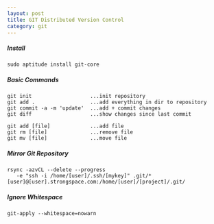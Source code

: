 ```yaml
---
layout: post
title: GIT Distributed Version Control 
category: git
---
```


##### Install

    sudo aptitude install git-core

##### Basic Commands

    git init                   ...init repository
    git add .                  ...add everything in dir to repository
    git commit -a -m 'update'  ...add + commit changes
    git diff                   ...show changes since last commit
    
    git add [file]             ...add file
    git rm [file]              ...remove file
    git mv [file]              ...move file

##### Mirror Git Repository

    rsync -azvCL --delete --progress 
       -e "ssh -i /home/[user]/.ssh/[mykey]" .git/* 
    [user]@[user].strongspace.com:/home/[user]/[project]/.git/

##### Ignore Whitespace

    git-apply --whitespace=nowarn
